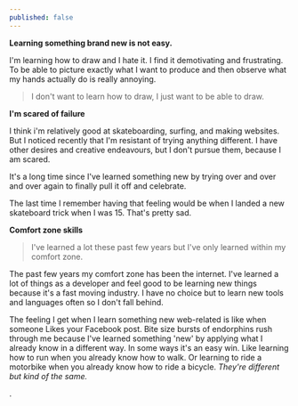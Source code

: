 ```yaml
---
published: false
---
```




**Learning something brand new is not easy.**

I'm learning how to draw and I hate it. I find it demotivating and frustrating. To be able to picture exactly what I want to produce and then observe what my hands actually do is really annoying.

> I don't want to learn how to draw, I just want to be able to draw.

**I'm scared of failure**

I think i'm relatively good at skateboarding, surfing, and making websites. But I noticed recently that I'm resistant of trying anything different. I have other desires and creative endeavours, but I don't pursue them, because I am scared.

It's a long time since I've learned something new by trying over and over and over again to finally pull it off and celebrate.

The last time I remember having that feeling would be when I landed a new skateboard trick when I was 15. That's pretty sad.

**Comfort zone skills**

> I've learned a lot these past few years but I've only learned within my comfort zone.

The past few years my comfort zone has been the internet. I've learned a lot of things as a developer and feel good to be learning new things because it's a fast moving industry. I have no choice but to learn new tools and languages often so I don't fall behind.

The feeling I get when I learn something new web-related is like when someone Likes your Facebook post. Bite size bursts of endorphins rush through me because I've learned something 'new' by applying what I already know in a different way. In some ways it's an easy win. Like learning how to run when you already know how to walk. Or learning to ride a motorbike when you already know how to ride a bicycle. _They're different but kind of the same._

.
